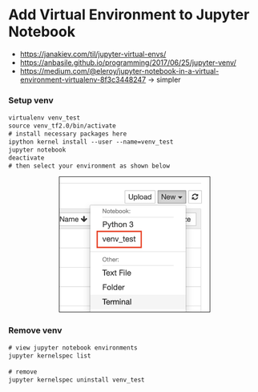 # Add Virtual Environment to Jupyter Notebook

- https://janakiev.com/til/jupyter-virtual-envs/
- https://anbasile.github.io/programming/2017/06/25/jupyter-venv/
- https://medium.com/@eleroy/jupyter-notebook-in-a-virtual-environment-virtualenv-8f3c3448247 -> simpler 

### Setup venv

```
virtualenv venv_test
source venv_tf2.0/bin/activate
# install necessary packages here 
ipython kernel install --user --name=venv_test
jupyter notebook 
deactivate 
# then select your environment as shown below
```

<center>
<img src="img.png" border="1" style="width:300px;">
</center>

### Remove venv

```
# view jupyter notebook environments 
jupyter kernelspec list

# remove 
jupyter kernelspec uninstall venv_test
```

